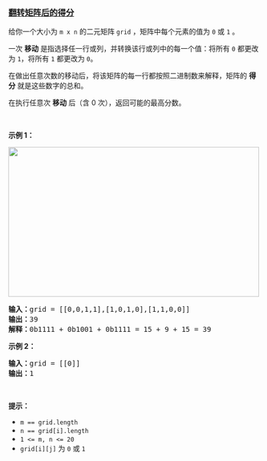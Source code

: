 ### [翻转矩阵后的得分](https://leetcode-cn.com/problems/score-after-flipping-matrix)

<p>给你一个大小为 <code>m x n</code> 的二元矩阵 <code>grid</code> ，矩阵中每个元素的值为 <code>0</code> 或 <code>1</code> 。</p>

<p>一次 <strong>移动</strong> 是指选择任一行或列，并转换该行或列中的每一个值：将所有 <code>0</code> 都更改为 <code>1</code>，将所有 <code>1</code> 都更改为 <code>0</code>。</p>

<p>在做出任意次数的移动后，将该矩阵的每一行都按照二进制数来解释，矩阵的 <strong>得分</strong> 就是这些数字的总和。</p>

<p>在执行任意次 <strong>移动</strong> 后（含 0 次），返回可能的最高分数。</p>

<p>&nbsp;</p>

<ol>
</ol>

<p><strong class="example">示例 1：</strong></p>
<img alt="" src="https://assets.leetcode.com/uploads/2021/07/23/lc-toogle1.jpg" style="width: 500px; height: 299px;" />
<pre>
<strong>输入：</strong>grid = [[0,0,1,1],[1,0,1,0],[1,1,0,0]]
<strong>输出：</strong>39
<strong>解释：</strong>0b1111 + 0b1001 + 0b1111 = 15 + 9 + 15 = 39
</pre>

<p><strong class="example">示例 2：</strong></p>

<pre>
<strong>输入：</strong>grid = [[0]]
<strong>输出：</strong>1
</pre>

<p>&nbsp;</p>

<p><strong>提示：</strong></p>

<ul>
	<li><code>m == grid.length</code></li>
	<li><code>n == grid[i].length</code></li>
	<li><code>1 &lt;= m, n &lt;= 20</code></li>
	<li><code>grid[i][j]</code> 为 <code>0</code> 或 <code>1</code></li>
</ul>
